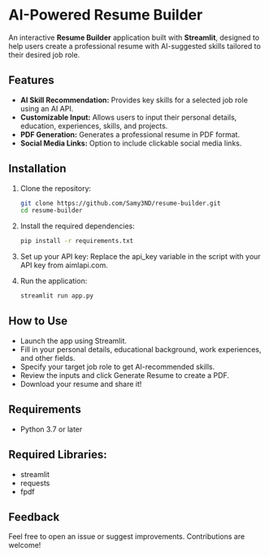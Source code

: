 # AI-Powered Resume Builder  

An interactive **Resume Builder** application built with **Streamlit**, designed to help users create a professional resume with AI-suggested skills tailored to their desired job role.  

## Features  
- **AI Skill Recommendation:** Provides key skills for a selected job role using an AI API.  
- **Customizable Input:** Allows users to input their personal details, education, experiences, skills, and projects.  
- **PDF Generation:** Generates a professional resume in PDF format.  
- **Social Media Links:** Option to include clickable social media links.  

## Installation  

1. Clone the repository:  
   ```bash
   git clone https://github.com/Samy3ND/resume-builder.git
   cd resume-builder

2. Install the required dependencies: 
   ```bash
   pip install -r requirements.txt

3. Set up your API key:
   Replace the api_key variable in the script with your API key from aimlapi.com.

4. Run the application:
   ```bash
   streamlit run app.py


## How to Use
- Launch the app using Streamlit.
- Fill in your personal details, educational background, work experiences, and other fields.
- Specify your target job role to get AI-recommended skills.
- Review the inputs and click Generate Resume to create a PDF.
- Download your resume and share it!

## Requirements
- Python 3.7 or later

## Required Libraries:
- streamlit
- requests
- fpdf


## Feedback
Feel free to open an issue or suggest improvements. Contributions are welcome!

